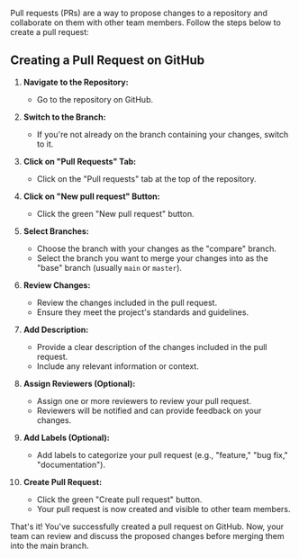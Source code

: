 Pull requests (PRs) are a way to propose changes to a repository and collaborate on them with other team members. Follow the steps below to create a pull request:

## Creating a Pull Request on GitHub

1. **Navigate to the Repository:**
   - Go to the repository on GitHub.

2. **Switch to the Branch:**
   - If you're not already on the branch containing your changes, switch to it.

3. **Click on "Pull Requests" Tab:**
   - Click on the "Pull requests" tab at the top of the repository.

4. **Click on "New pull request" Button:**
   - Click the green "New pull request" button.

5. **Select Branches:**
   - Choose the branch with your changes as the "compare" branch.
   - Select the branch you want to merge your changes into as the "base" branch (usually `main` or `master`).

6. **Review Changes:**
   - Review the changes included in the pull request.
   - Ensure they meet the project's standards and guidelines.

7. **Add Description:**
   - Provide a clear description of the changes included in the pull request.
   - Include any relevant information or context.

8. **Assign Reviewers (Optional):**
   - Assign one or more reviewers to review your pull request.
   - Reviewers will be notified and can provide feedback on your changes.

9. **Add Labels (Optional):**
   - Add labels to categorize your pull request (e.g., "feature," "bug fix," "documentation").

10. **Create Pull Request:**
    - Click the green "Create pull request" button.
    - Your pull request is now created and visible to other team members.

That's it! You've successfully created a pull request on GitHub. Now, your team can review and discuss the proposed changes before merging them into the main branch.
